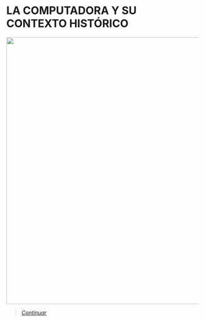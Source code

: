 # LA COMPUTADORA Y SU CONTEXTO HISTÓRICO

<img src="Images/IMG 1.jpg" height="700" width="550">

> [*Continuar*](Tarea1-2.md)

